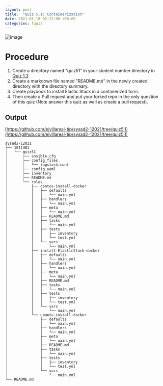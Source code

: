 ```yaml
---
layout: post
title:  "Quiz 5.1: Containerization"
date: 2021-01-16 02:22:00 +08:00
categories: fquiz
---
```

![image](https://user-images.githubusercontent.com/75426228/104798996-4e33d580-5806-11eb-88c7-dbd49a6031f5.png)
# Procedure
1. Create a directory named "quiz51" in your student number directory in [Quiz 1.3](https://tip.instructure.com/courses/14414/quizzes/121811)
2. Create a markdown file named "README.md" in the newly created directory with the directory summary.
3. Create playbook to install Elastic Stack in a contanerized form.
4. Then create a Pull request and put your forked repo in the only question of this quiz (Note answer this quiz as well as create a pull request).

## Output
[https://github.com/ejvillareal-tip/sysad2-12021/tree/quiz5.1](https://github.com/ejvillareal-tip/sysad2-12021/tree/quiz5.1)
```
sysad2-12021
├── 1811401
│   └── quiz51
│       ├── ansible.cfg
│       ├── config_files
│       │   └── logstash.conf
│       ├── config.yaml
│       ├── inventory
│       ├── README.md
│       └── roles
│           ├── centos-install-docker
│           │   ├── defaults
│           │   │   └── main.yml
│           │   ├── handlers
│           │   │   └── main.yml
│           │   ├── meta
│           │   │   └── main.yml
│           │   ├── README.md
│           │   ├── tasks
│           │   │   └── main.yml
│           │   ├── tests
│           │   │   ├── inventory
│           │   │   └── test.yml
│           │   └── vars
│           │       └── main.yml
│           ├── install-ElasticStack-docker
│           │   ├── defaults
│           │   │   └── main.yml
│           │   ├── handlers
│           │   │   └── main.yml
│           │   ├── meta
│           │   │   └── main.yml
│           │   ├── README.md
│           │   ├── tasks
│           │   │   └── main.yml
│           │   ├── tests
│           │   │   ├── inventory
│           │   │   └── test.yml
│           │   └── vars
│           │       └── main.yml
│           └── ubuntu-install-docker
│               ├── defaults
│               │   └── main.yml
│               ├── handlers
│               │   └── main.yml
│               ├── meta
│               │   └── main.yml
│               ├── README.md
│               ├── tasks
│               │   └── main.yml
│               ├── tests
│               │   ├── inventory
│               │   └── test.yml
│               └── vars
│                   └── main.yml
└── README.md
```